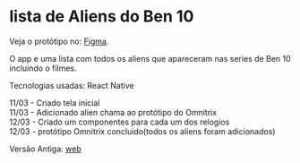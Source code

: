# lista de Aliens do Ben 10

Veja o protótipo no: [Figma](https://www.figma.com/file/nnUp22Ur514kJ5YCqyGBh0/DS---Mobile?type=design&node-id=0%3A1&mode=design&t=IOe5t1KBykD3esBa-1).


O app e uma lista com todos os aliens que apareceram nas series de Ben 10 incluindo o filmes.

Tecnologias usadas: React Native


11/03 - Criado tela inicial<br>
11/03 - Adicionado alien chama ao protótipo do Omnitrix<br>
12/03 - Criado um componentes para cada um dos relogios<br>
12/03 - protótipo Omnitrix concluido(todos os aliens foram adicionados) 

Versão Antiga: [web](https://lucianoquintela.github.io/ben10-aliens/)